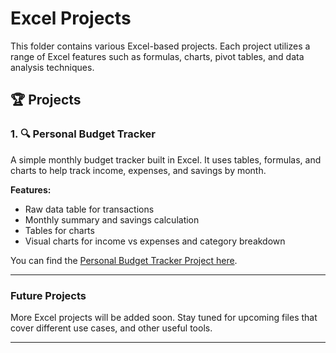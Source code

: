 # Excel Projects

This folder contains various Excel-based projects. Each project utilizes a range of Excel features such as formulas, charts, pivot tables, and data analysis techniques. 

## 🏆 Projects

### 1. 🔍 **Personal Budget Tracker**
A simple monthly budget tracker built in Excel. It uses tables, formulas, and charts to help track income, expenses, and savings by month.

**Features:**
- Raw data table for transactions
- Monthly summary and savings calculation
- Tables for charts
- Visual charts for income vs expenses and category breakdown

You can find the [Personal Budget Tracker Project here](./Personal_Budget_Tracker).

---

### Future Projects
More Excel projects will be added soon. Stay tuned for upcoming files that cover different use cases, and other useful tools.

---


